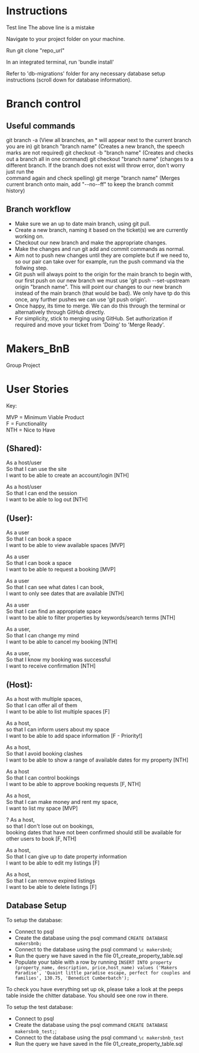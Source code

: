 # Instructions
Test line
The above line is a mistake

Navigate to your project folder on your machine.

Run git clone "repo_url"

In an integrated terminal, run 'bundle install'

Refer to 'db-migrations' folder for any necessary database setup instructions (scroll down for database information).

# Branch control

## Useful commands

git branch -a (View all branches, an * will appear next to the current branch you are in)
git branch "branch name" (Creates a new branch, the speech marks are not required)
git checkout -b "branch name" (Creates and checks out a branch all in one command)
git checkout "branch name" (changes to a different branch. If the branch does not exist will throw error, don't worry just run the <br />
command again and check spelling)
git merge "branch name" (Merges current branch onto main, add "--no--ff" to keep the branch commit history)

## Branch workflow

- Make sure we an up to date main branch, using git pull. <br />
- Create a new branch, naming it based on the ticket(s) we are currently working on. <br />
- Checkout our new branch and make the appropriate changes. <br />
- Make the changes and run git add and commit commands as normal. <br />
- Aim not to push new changes until they are complete but if we need to, so our pair can take over
for example, run the push command via the follwing step. <br />
- Git push will always point to the origin for the main branch to begin with, our first push on our new branch we must use 'git push --set-upstream origin "branch name". This will point our changes to our new branch instead of the main branch (that would be bad). We only have tp do this once, any further pushes we can use 'git push origin'. <br />
- Once happy, its time to merge. We can do this through the terminal or alternatively through GitHub directly. <br />
- For simplicity, stick to merging using GitHub. Set authorization if required and move your ticket from 'Doing' to 'Merge Ready'. <br />


# Makers_BnB
Group Project

# User Stories

Key: 

MVP = Minimum Viable Product <br />
F = Functionality <br />
NTH = Nice to Have <br />

## (Shared):

As a host/user <br />
So that I can use the site <br />
I want to be able to create an account/login [NTH]

As a host/user <br />
So that I can end the session <br />
I want to be able to log out [NTH]

## (User):

As a user <br />
So that I can book a space <br />
I want to be able to view available spaces [MVP]

As a user <br />
So that I can book a space <br />
I want to be able to request a booking [MVP]

As a user <br />
So that I can see what dates I can book, <br />
I want to only see dates that are available [NTH]

As a user <br />
So that I can find an appropriate space <br />
I want to be able to filter properties by keywords/search terms [NTH]

As a user, <br />
So that I can change my mind <br />
I want to be able to cancel my booking [NTH]

As a user, <br />
So that I know my booking was successful <br />
I want to receive confirmation [NTH]

## (Host):


As a host with multiple spaces, <br />
So that I can offer all of them <br />
I want to be able to list multiple spaces [F]

As a host, <br />
so that I can inform users about my space <br />
I want to be able to add space information [F - Priority!]

As a host, <br />
So that I avoid booking clashes <br />
I want to be able to show a range of available dates for my property [NTH]

As a host <br />
So that I can control bookings <br />
I want to be able to approve booking requests [F, NTH]

As a host, <br />
So that I can make money and rent my space, <br />
I want to list my space [MVP]

? As a host, <br />
so that I don't lose out on bookings, <br />
booking dates that have not been confirmed should still be available for other users to book [F, NTH]

As a host, <br />
So that I can give up to date property information <br />
I want to be able to edit my listings [F]

As a host, <br />
So that I can remove expired listings <br />
I want to be able to delete listings [F]

## Database Setup

To setup the database:

* Connect to psql
* Create the database using the psql command `CREATE DATABASE makersbnb;`
* Connect to the database using the psql command `\c makersbnb`;
* Run the query we have saved in the file 01_create_property_table.sql
* Populate your table with a row by running `INSERT INTO property (property_name, description, price,host_name) values ('Makers Paradise', 'Quaint little paradise escape, perfect for couples and families', 130.75, 'Benedict Cumberbatch');`

To check you have everything set up ok, please take a look at the peeps table inside the chitter database. You should see one row in there.  

To setup the test database:
* Connect to psql
* Create the database using the psql
command `CREATE DATABASE makersbnb_test;`;
* Connect to the database using the psql command `\c makersbnb_test`
* Run the query we have saved in the file 01_create_property_table.sql